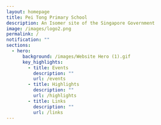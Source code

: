 ```yaml
---
layout: homepage
title: Pei Tong Primary School
description: An Isomer site of the Singapore Government
image: /images/logo2.png
permalink: /
notification: ""
sections:
  - hero:
      background: /images/Website Hero (1).gif
      key_highlights:
        - title: Events
          description: ""
          url: /events
        - title: Highlights
          description: ""
          url: /highlights
        - title: Links
          description: ""
          url: /links
---
```

